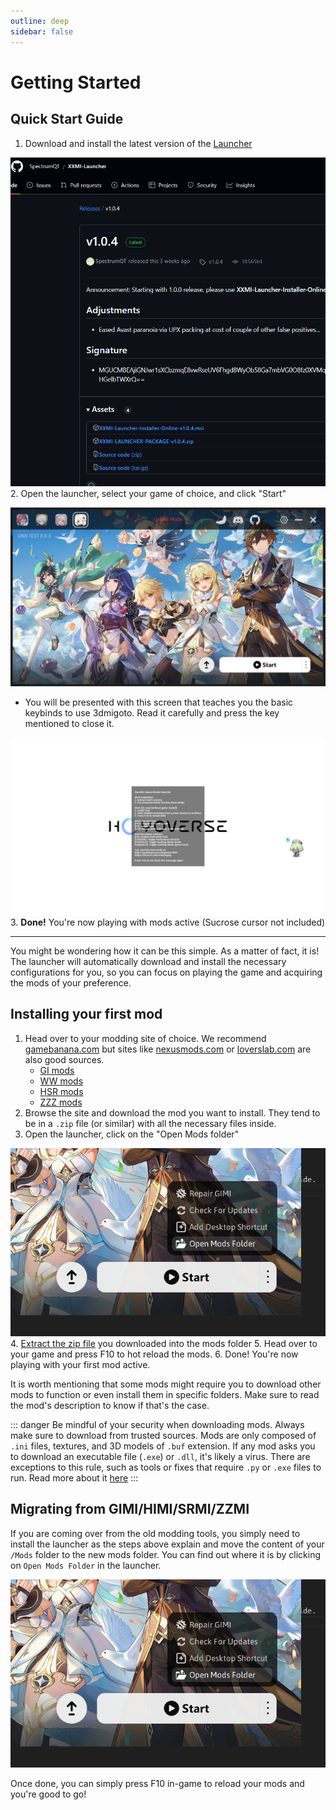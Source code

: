 ```yaml
---
outline: deep
sidebar: false
---
```

# Getting Started

## Quick Start Guide

1. Download and install the latest version of the [Launcher](https://github.com/SpectrumQT/XXMI-Launcher/releases/latest)

![downloadlauncher](./img/downloadlauncher.png)
2. Open the launcher, select your game of choice, and click "Start"

![Start](./img/start.png)
- You will be presented with this screen that teaches you the basic keybinds to use 3dmigoto. Read it carefully and press the key mentioned to close it.

![firstscreen](./img/firstscreen.png)
3. **Done!** You're now playing with mods active (Sucrose cursor not included)

---
You might be wondering how it can be this simple. As a matter of fact, it is! The launcher will automatically download and install the necessary configurations for you, so you can focus on playing the game and acquiring the mods of your preference.

## Installing your first mod

1. Head over to your modding site of choice. We recommend [gamebanana.com](https://gamebanana.com) but sites like [nexusmods.com](https://nexusmods.com) or [loverslab.com](https://loverslab.com) are also good sources.
    - [GI mods](https://gamebanana.com/games/8552)
    - [WW mods](https://gamebanana.com/games/20357)
    - [HSR mods](https://gamebanana.com/games/18366)
    - [ZZZ mods](https://gamebanana.com/games/19567)
2. Browse the site and download the mod you want to install. They tend to be in a `.zip` file (or similar) with all the necessary files inside.
3. Open the launcher, click on the "Open Mods folder"

![Open Mods folder](./img/openmodsfolder.png)
4. [Extract the zip file](https://www.google.com/search?q=how+to+extract+a+compressed+file) you downloaded into the mods folder
5. Head over to your game and press F10 to hot reload the mods.
6. Done! You're now playing with your first mod active.

It is worth mentioning that some mods might require you to download other mods to function or even install them in specific folders. Make sure to read the mod's description to know if that's the case.

::: danger
Be mindful of your security when downloading mods. Always make sure to download from trusted sources. Mods are only composed of `.ini` files, textures, and 3D models of `.buf` extension. If any mod asks you to download an executable file (`.exe`) or `.dll`, it's likely a virus. There are exceptions to this rule, such as tools or fixes that require `.py` or `.exe` files to run. Read more about it [here](./troubleshooting.md#fixing-mods)
:::

## Migrating from GIMI/HIMI/SRMI/ZZMI

If you are coming over from the old modding tools, you simply need to install the launcher as the steps above explain and move the content of your `/Mods` folder to the new mods folder. You can find out where it is by clicking on `Open Mods Folder` in the launcher.

![Open Mods folder](./img/openmodsfolder.png)

Once done, you can simply press F10 in-game to reload your mods and you're good to go!
